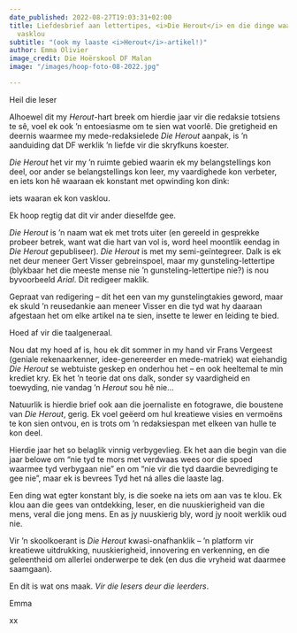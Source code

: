 ```yaml
---
date_published: 2022-08-27T19:03:31+02:00
title: Liefdesbrief aan lettertipes, <i>Die Herout</i> en die dinge waaraan ons kan
  vasklou
subtitle: "(ook my laaste <i>Herout</i>-artikel!)"
author: Emma Olivier
image_credit: Die Hoërskool DF Malan
image: "/images/hoop-foto-08-2022.jpg"

---
```

Heil die leser

Alhoewel dit my _Herout_-hart breek om hierdie jaar vir die redaksie totsiens te sê, voel ek ook ’n entoesiasme om te sien wat voorlê. Die gretigheid en deernis waarmee my mede-redaksielede _Die Herout_ aanpak, is ’n aanduiding dat DF werklik ’n liefde vir die skryfkuns koester.

_Die Herout_ het vir my ’n ruimte gebied waarin ek my belangstellings kon deel, oor ander se belangstellings kon leer, my vaardighede kon verbeter, en iets kon hê waaraan ek konstant met opwinding kon dink:

iets waaran ek kon vasklou.

Ek hoop regtig dat dit vir ander dieselfde gee.

_Die Herout_ is ’n naam wat ek met trots uiter (en gereeld in gesprekke probeer betrek, want wat die hart van vol is, word heel moontlik eendag in _Die Herout_ gepubliseer). _Die Herout_ is met my semi-geïntegreer. Dalk is ek net deur meneer Gert Visser gebreinspoel, maar my gunsteling-lettertipe (blykbaar het die meeste mense nie ’n gunsteling-lettertipe nie?) is nou byvoorbeeld _Arial_. Dit redigeer maklik.

Gepraat van redigering – dit het een van my gunstelingtakies geword, maar ek skuld ’n reusedankie aan meneer Visser en die tyd wat hy daaraan afgestaan het om elke artikel na te sien, insette te lewer en leiding te bied.

Hoed af vir die taalgeneraal.

Nou dat my hoed af is, hou ek dit sommer in my hand vir Frans Vergeest (geniale rekenaarkenner, idee-genereerder en mede-matriek) wat eiehandig _Die Herout_ se webtuiste geskep en onderhou het – en ook heeltemal te min krediet kry. Ek het ’n teorie dat ons dalk, sonder sy vaardigheid en toewyding, nie vandag ’n _Herout_ sou hê nie…

Natuurlik is hierdie brief ook aan die joernaliste en fotograwe, die boustene van _Die Herout_, gerig. Ek voel geëerd om hul kreatiewe visies en vermoëns te kon sien ontvou, en is trots om ’n redaksiespan met elkeen van hulle te kon deel.

Hierdie jaar het so belaglik vinnig verbygevlieg. Ek het aan die begin van die jaar belowe om “nie tyd te mors met verdwaas wees oor die spoed waarmee tyd verbygaan nie” en om “nie vir die tyd daardie bevrediging te gee nie”, maar ek is bevrees Tyd het ná alles die laaste lag.

Een ding wat egter konstant bly, is die soeke na iets om aan vas te klou. Ek klou aan die gees van ontdekking, leser, en die nuuskierigheid van die mens, veral die jong mens. En as jy nuuskierig bly, word jy nooit werklik oud nie.

Vir ’n skoolkoerant is _Die Herout_ kwasi-onafhanklik – ’n platform vir kreatiewe uitdrukking, nuuskierigheid, innovering en verkenning, en die geleentheid om allerlei onderwerpe te dek (en dus die vryheid wat daarmee saamgaan).

En dít is wat ons maak. _Vir die lesers deur die leerders_.

Emma

xx